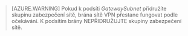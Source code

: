 >[AZURE.WARNING] Pokud k podsíti *GatewaySubnet* přidružíte skupinu zabezpečení sítě, brána sítě VPN přestane fungovat podle očekávání. K podsítím brány NEPŘIDRUŽUJTE skupiny zabezpečení sítě.





<!--HONumber=Jun16_HO2-->


